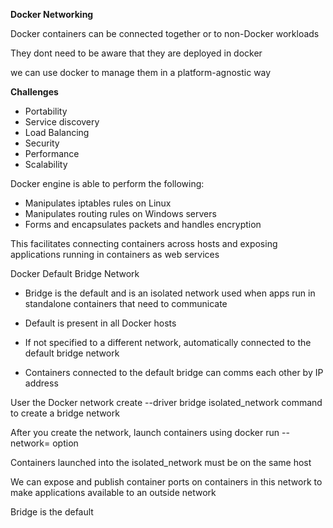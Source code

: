 **Docker Networking**

Docker containers can be connected together or to non-Docker workloads

They dont need to be aware that they are deployed in docker

we can use docker to manage them in a platform-agnostic way

**Challenges**

- Portability
- Service discovery
- Load Balancing
- Security
- Performance
- Scalability

Docker engine is able to perform the following:

- Manipulates iptables rules on Linux
- Manipulates routing rules on Windows servers
- Forms and encapsulates packets and handles encryption

This facilitates connecting containers across hosts and exposing applications running in containers as web services

Docker Default Bridge Network

- Bridge is the default and is an isolated network used when apps run in standalone containers that need to communicate

- Default is present in all Docker hosts

- If not specified to a different network, automatically connected to the default bridge network

- Containers connected to the default bridge can comms each other by IP address

User the Docker network create --driver bridge isolated_network command to create a bridge network

After you create the network, launch containers using docker run --network=<Network> option

Containers launched into the isolated_network must be on the same host

We can expose and publish container ports on containers in this network to make applications available to an outside network

Bridge is the default
